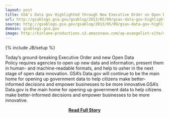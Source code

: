 ```yaml
---
layout: post
title: GSA’s Data gov Highlighted through New Executive Order on Open Data
url: http://gsablogs.gsa.gov/gsablog/2013/05/09/gsas-data-gov-highlighted-through-new-executive-order-on-open-data/
source: http://gsablogs.gsa.gov/gsablog/2013/05/09/gsas-data-gov-highlighted-through-new-executive-order-on-open-data/
domain: gsablogs.gsa.gov
image: http://kinlane-productions.s3.amazonaws.com/ap-evangelist-site/curated/screenshots/8534_gsablogs_gsa_gov.png
---
```

{% include JB/setup %}<p>Today’s ground-breaking Executive Order and new Open Data Policy requires agencies to open up new data and information, present them in human- and machine-readable formats, and help to usher in the next stage of open data innovation. GSA’s Data.gov will continue to be the main home for opening up government data to help citizens make better-informed decisions and empower businesses to be more innovative.GSA’s Data.gov is the main home for opening up government data to help citizens make better-informed decisions and empower businesses to be more innovative.</p>
<center><p><a href="http://gsablogs.gsa.gov/gsablog/2013/05/09/gsas-data-gov-highlighted-through-new-executive-order-on-open-data/" style='padding:25px; font-sze:18px; font-weight: bold;'>Read Full Story</a></p></center>
